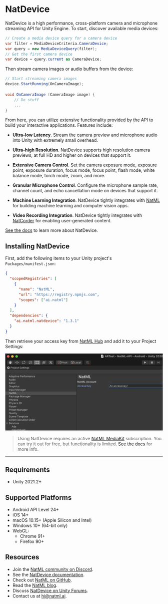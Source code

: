 # NatDevice
NatDevice is a high performance, cross-platform camera and microphone streaming API for Unity Engine. To start, discover available media devices:
```csharp
// Create a media device query for a camera device
var filter = MediaDeviceCriteria.CameraDevice;
var query = new MediaDeviceQuery(filter);
// Get the first camera device
var device = query.current as CameraDevice;
```

Then stream camera images or audio buffers from the device:
```csharp
// Start streaming camera images
device.StartRunning(OnCameraImage);

void OnCameraImage (CameraImage image) {
    // Do stuff
    ...
}
```

From here, you can utilize extensive functionality provided by the API to build your interactive applications. Features include:

+ **Ultra-low Latency**. Stream the camera preview and microphone audio into Unity with extremely small overhead.

+ **Ultra-high Resolution**. NatDevice supports high resolution camera previews, at full HD and higher on devices that support it.

+ **Extensive Camera Control**. Set the camera exposure mode, exposure point, exposure duration, focus mode, focus point, flash mode, white balance mode, torch mode, zoom, and more.

+ **Granular Microphone Control**. Configure the microphone sample rate, channel count, and echo cancellation mode on devices that support it.

+ **Machine Learning Integration**. NatDevice tightly integrates with [NatML](https://github.com/natmlx/NatML) for building machine learning and computer vision apps.

+ **Video Recording Integration**. NatDevice tightly integrates with [NatCorder](https://github.com/natmlx/NatCorder) for enabling user-generated content.

[See the docs](https://docs.natml.ai/natdevice) to learn more about NatDevice.

## Installing NatDevice
First, add the following items to your Unity project's `Packages/manifest.json`:
```json
{
  "scopedRegistries": [
    {
      "name": "NatML",
      "url": "https://registry.npmjs.com",
      "scopes": ["ai.natml"]
    }
  ],
  "dependencies": {
    "ai.natml.natdevice": "1.3.1"
  }
}
```
Then retrieve your access key from [NatML Hub](https://hub.natml.ai/profile) and add it to your Project Settings:

![Specifying your access key](.media/key.png)

> Using NatDevice requires an active [NatML MediaKit](https://natml.ai/pricing) subscription. You can try it out for free, but functionality is limited. [See the docs](https://docs.natml.ai/natdevice/prelims/faq) for more info.

___

## Requirements
- Unity 2021.2+

## Supported Platforms
- Android API Level 24+
- iOS 14+
- macOS 10.15+ (Apple Silicon and Intel)
- Windows 10+ (64-bit only)
- WebGL:
  - Chrome 91+
  - Firefox 90+

## Resources
- Join the [NatML community on Discord](https://hub.natml.ai/community).
- See the [NatDevice documentation](https://docs.natml.ai/natdevice).
- Check out [NatML on GitHub](https://github.com/natmlx).
- Read the [NatML blog](https://blog.natml.ai/).
- Discuss [NatDevice on Unity Forums](https://blog.natml.ai/natdevice-simplifying-media-devices-619fc97c74).
- Contact us at [hi@natml.ai](mailto:hi@natml.ai).